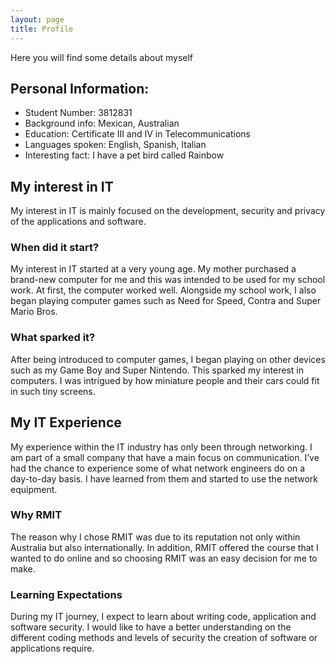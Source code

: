 ```yaml
---
layout: page
title: Profile
---
```


Here you will find some details about myself

## Personal Information:
- Student Number: 3812831
- Background info: Mexican, Australian
- Education: Certificate III and IV in Telecommunications
- Languages spoken: English, Spanish, Italian
- Interesting fact: I have a pet bird called Rainbow

## My interest in IT
My interest in IT is mainly focused on the development, security and privacy
of the applications and software.

### When did it start?
My interest in IT started at a very young age. My mother purchased a brand-new
computer for me and this was intended to be used for my school work. At first,
the computer worked well. Alongside my school work, I also began playing
computer games such as Need for Speed, Contra and Super Mario Bros.

### What sparked it?
After being introduced to computer games, I began playing on other devices such
as my Game Boy and Super Nintendo. This sparked my interest in computers.
I was intrigued by how miniature people and their cars could fit in such tiny
screens.

## My IT Experience
My experience within the IT industry has only been through networking. I am
part of a small company that have a main focus on communication. I’ve had the
chance to experience some of what network engineers do on a day-to-day basis.
I have learned from them and started to use the network equipment.

### Why RMIT
The reason why I chose RMIT was due to its reputation not only within Australia
but also internationally. In addition, RMIT offered the course that I wanted to
do online and so choosing RMIT was an easy decision for me to make.

### Learning Expectations
During my IT journey, I expect to learn about writing code, application and
software security. I would like to have a better understanding on the different
coding methods and levels of security the creation of software or applications
require.
